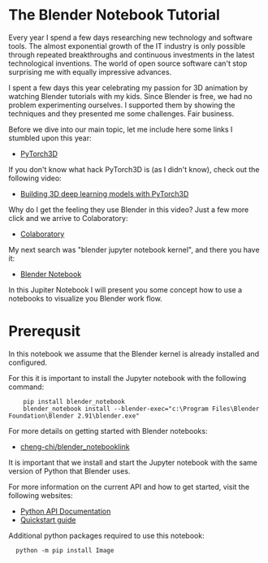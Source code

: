 # The Blender Notebook Tutorial

Every year I spend a few days researching new technology and software tools. The almost exponential growth of the IT industry is only possible through repeated breakthroughs and continuous investments in the latest technological inventions.
The world of open source software can't stop surprising me with equally impressive advances.

I spent a few days this year celebrating my passion for 3D animation by watching Blender tutorials with my kids. Since Blender is free, we had no problem experimenting ourselves. I supported them by showing the techniques and they presented me some challenges. Fair business.

Before we dive into our main topic, let me include here some links I stumbled upon this year:

- [PyTorch3D](https://pytorch3d.org/)

If you don't know what hack PyTorch3D is (as I didn't know), check out the following video:

- [Building 3D deep learning models with PyTorch3D](https://www.youtube.com/watch?v=0JEb7knenps)

Why do I get the feeling they use Blender in this video? Just a few more click and we arrive to Colaboratory:

- [Colaboratory](https://colab.research.google.com/notebooks/intro.ipynb)

My next search was "blender jupyter notebook kernel", and there you have it:

- [Blender Notebook](https://pypi.org/project/blender-notebook/)


In this Jupiter Notebook I will present you some concept how to use a notebooks to visualize you Blender work flow. 

# Prerequsit

In this notebook we assume that the Blender kernel is already installed and configured.

For this it is important to install the Jupyter notebook with the following command:

```shell
    pip install blender_notebook
    blender_notebook install --blender-exec="c:\Program Files\Blender Foundation\Blender 2.91\blender.exe"
```

For more details on getting started with Blender notebooks:

- [cheng-chi/blender_notebooklink](https://github.com/cheng-chi/blender_notebook)

It is important that we install and start the Jupyter notebook with the same version of Python that Blender uses.

For more information on the current API and how to get started, visit the following websites:

- [Python API Documentation](https://docs.blender.org/api/current/index.html)
- [Quickstart guide](https://docs.blender.org/api/current/info_quickstart.html)


Additional python packages required to use this notebook:

```script
  python -m pip install Image
```
